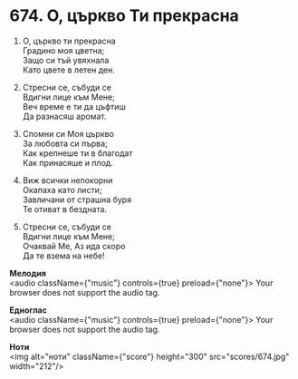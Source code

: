 # 674. О, църкво Ти прекрасна

1. О, църкво ти прекрасна  
Градино моя цветна;  
Защо си тъй увяхнала  
Като цвете в летен ден.  

2. Стресни се, събуди се  
Вдигни лице към Мене;  
Веч време е ти да цъфтиш  
Да разнасяш аромат.  

3. Спомни си Моя църкво  
За любовта си първа;  
Как крепнеше ти в благодат  
Как принасяше и плод.  

4. Виж всички непокорни  
Окапаха като листи;  
Завличани от страшна буря  
Те отиват в бездната.  

5. Стресни се, събуди се  
Вдигни лице към Мене;  
Очаквай Ме, Аз ида скоро  
Да те взема на небе!

**Мелодия**  
<audio className={"music"} controls={true} preload={"none"}>
    <source src="mp3/674.mp3" type="audio/mpeg"/>
    Your browser does not support the audio tag.
</audio>

**Едноглас**  
<audio className={"music"} controls={true} preload={"none"}>
    <source src="transp/674.mp3" type="audio/mpeg"/>
    Your browser does not support the audio tag.
</audio>

**Ноти**  
<img alt="ноти" className={"score"} height="300" src="scores/674.jpg" width="212"/>
